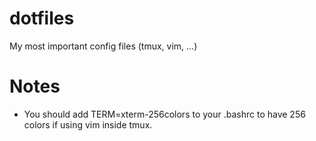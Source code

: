 dotfiles
========

My most important config files (tmux, vim, ...)


Notes
=====

 * You should add TERM=xterm-256colors to your .bashrc to have 256 colors if using vim inside tmux.


